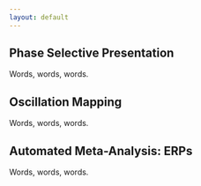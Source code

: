 ```yaml
---
layout: default
---
```


## Phase Selective Presentation

Words, words, words.

## Oscillation Mapping

Words, words, words.

## Automated Meta-Analysis: ERPs

Words, words, words.